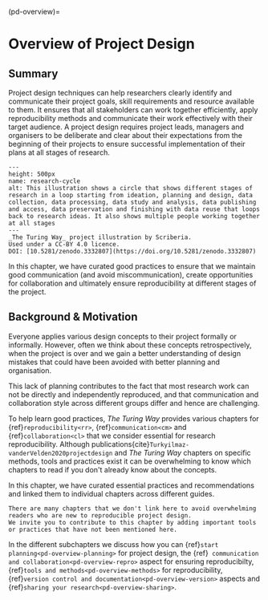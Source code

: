 (pd-overview)=
# Overview of Project Design

## Summary

Project design techniques can help researchers clearly identify and communicate their project goals, skill requirements and resource available to them.
It ensures that all stakeholders can work together efficiently, apply reproducibility methods and communicate their work effectively with their target audience.
A project design requires project leads, managers and organisers to be deliberate and clear about their expectations from the beginning of their projects to ensure successful implementation of their plans at all stages of research.

```{figure} ../figures/ResearchCycle.jpg
---
height: 500px
name: research-cycle
alt: This illustration shows a circle that shows different stages of research in a loop starting from ideation, planning and design, data collection, data processing, data study and analysis, data publishing and access, data preservation and finishing with data reuse that loops back to research ideas. It also shows multiple people working together at all stages
---
_The Turing Way_ project illustration by Scriberia.
Used under a CC-BY 4.0 licence.
DOI: [10.5281/zenodo.3332807](https://doi.org/10.5281/zenodo.3332807)
```

In this chapter, we have curated good practices to ensure that we maintain good communication (and avoid miscommunication), create opportunities for collaboration and ultimately ensure reproducibility at different stages of the project.

## Background & Motivation

Everyone applies various design concepts to their project formally or informally.
However, often we think about these concepts retrospectively, when the project is over and we gain a better understanding of design mistakes that could have been avoided with better planning and organisation.

This lack of planning contributes to the fact that most research work can not be directly and independently reproduced, and that communication and collaboration style across different groups differ and hence are challenging.

To help learn good practices, *The Turing Way* provides various chapters for {ref}`reproducibility<rr>`, {ref}`communication<cm>` and {ref}`collaboration<cl>` that we consider essential for research reproducibility.
Although publications{cite}`Turkyilmaz-vanderVelden2020projectdesign` and _The Turing Way_ chapters on specific methods, tools and practices exist it can be overwhelming to know which chapters to read if you don't already know about the concepts.

In this chapter, we have curated essential practices and recommendations and linked them to individual chapters across different guides.

```{note}
There are many chapters that we don't link here to avoid overwhelming readers who are new to reproducible project design.
We invite you to contribute to this chapter by adding important tools or practices that have not been mentioned here.
```

In the different subchapters we discuss how you can {ref}`start planning<pd-overview-planning>` for project design, the {ref}` communication and collaboration<pd-overview-repro>` aspect for ensuring reproducibilty, {ref}`tools and methods<pd-overview-methods>` for reproducibility, {ref}`version control and documentation<pd-overview-version>` aspects and {ref}`sharing your research<pd-overview-sharing>`.
